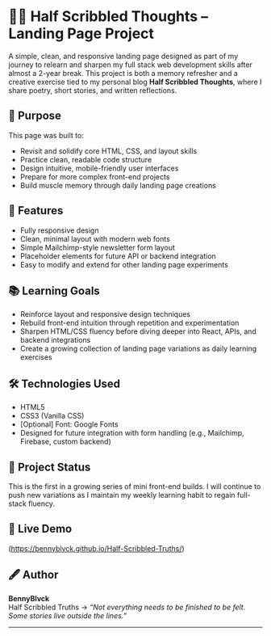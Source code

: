 # ✍🏾 Half Scribbled Thoughts – Landing Page Project

A simple, clean, and responsive landing page designed as part of my journey to relearn and sharpen my full stack web development skills after almost a 2-year break. This project is both a memory refresher and a creative exercise tied to my personal blog **Half Scribbled Thoughts**, where I share poetry, short stories, and written reflections.

## 🧠 Purpose

This page was built to:
- Revisit and solidify core HTML, CSS, and layout skills
- Practice clean, readable code structure
- Design intuitive, mobile-friendly user interfaces
- Prepare for more complex front-end projects
- Build muscle memory through daily landing page creations

## 🚀 Features

- Fully responsive design
- Clean, minimal layout with modern web fonts
- Simple Mailchimp-style newsletter form layout
- Placeholder elements for future API or backend integration
- Easy to modify and extend for other landing page experiments

## 📚 Learning Goals

- Reinforce layout and responsive design techniques
- Rebuild front-end intuition through repetition and experimentation
- Sharpen HTML/CSS fluency before diving deeper into React, APIs, and backend integrations
- Create a growing collection of landing page variations as daily learning exercises

## 🛠️ Technologies Used

- HTML5
- CSS3 (Vanilla CSS)
- [Optional] Font: Google Fonts
- Designed for future integration with form handling (e.g., Mailchimp, Firebase, custom backend)

## 📌 Project Status

This is the first in a growing series of mini front-end builds. I will continue to push new variations as I maintain my weekly learning habit to regain full-stack fluency.

## 🔗 Live Demo

(https://bennyblvck.github.io/Half-Scribbled-Truths/)

## 🖋️ Author

**BennyBlvck**  
Half Scribbled Truths → *“Not everything needs to be finished to be felt. Some stories live outside the lines.”*

---
